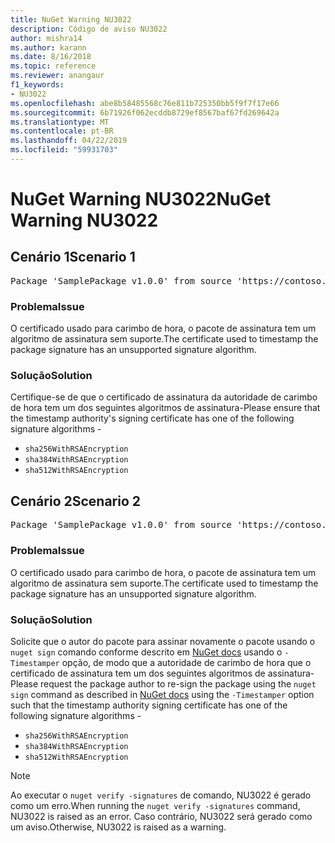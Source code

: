 ```yaml
---
title: NuGet Warning NU3022
description: Código de aviso NU3022
author: mishra14
ms.author: karann
ms.date: 8/16/2018
ms.topic: reference
ms.reviewer: anangaur
f1_keywords:
- NU3022
ms.openlocfilehash: abe8b58485568c76e811b725350bb5f9f7f17e66
ms.sourcegitcommit: 6b71926f062ecddb8729ef8567baf67fd269642a
ms.translationtype: MT
ms.contentlocale: pt-BR
ms.lasthandoff: 04/22/2019
ms.locfileid: "59931703"
---
```

# <a name="nuget-warning-nu3022"></a><span data-ttu-id="ea286-103">NuGet Warning NU3022</span><span class="sxs-lookup"><span data-stu-id="ea286-103">NuGet Warning NU3022</span></span>

## <a name="scenario-1"></a><span data-ttu-id="ea286-104">Cenário 1</span><span class="sxs-lookup"><span data-stu-id="ea286-104">Scenario 1</span></span>

<pre>Package 'SamplePackage v1.0.0' from source 'https://contoso.com/index.json': The primary signature's timestamp certificate has an unsupported signature algorithm.</pre>

### <a name="issue"></a><span data-ttu-id="ea286-105">Problema</span><span class="sxs-lookup"><span data-stu-id="ea286-105">Issue</span></span>

<span data-ttu-id="ea286-106">O certificado usado para carimbo de hora, o pacote de assinatura tem um algoritmo de assinatura sem suporte.</span><span class="sxs-lookup"><span data-stu-id="ea286-106">The certificate used to timestamp the package signature has an unsupported signature algorithm.</span></span>


### <a name="solution"></a><span data-ttu-id="ea286-107">Solução</span><span class="sxs-lookup"><span data-stu-id="ea286-107">Solution</span></span>

<span data-ttu-id="ea286-108">Certifique-se de que o certificado de assinatura da autoridade de carimbo de hora tem um dos seguintes algoritmos de assinatura-</span><span class="sxs-lookup"><span data-stu-id="ea286-108">Please ensure that the timestamp authority's signing certificate has one of the following signature algorithms -</span></span> 
* `sha256WithRSAEncryption`
* `sha384WithRSAEncryption`
* `sha512WithRSAEncryption`



## <a name="scenario-2"></a><span data-ttu-id="ea286-109">Cenário 2</span><span class="sxs-lookup"><span data-stu-id="ea286-109">Scenario 2</span></span>

<pre>Package 'SamplePackage v1.0.0' from source 'https://contoso.com/index.json': The timestamp certificate has an unsupported signature algorithm (SHA1). The following algorithms are supported: SHA256RSA, SHA384RSA, SHA512RSA.</pre>

### <a name="issue"></a><span data-ttu-id="ea286-110">Problema</span><span class="sxs-lookup"><span data-stu-id="ea286-110">Issue</span></span>

<span data-ttu-id="ea286-111">O certificado usado para carimbo de hora, o pacote de assinatura tem um algoritmo de assinatura sem suporte.</span><span class="sxs-lookup"><span data-stu-id="ea286-111">The certificate used to timestamp the package signature has an unsupported signature algorithm.</span></span>


### <a name="solution"></a><span data-ttu-id="ea286-112">Solução</span><span class="sxs-lookup"><span data-stu-id="ea286-112">Solution</span></span>

<span data-ttu-id="ea286-113">Solicite que o autor do pacote para assinar novamente o pacote usando o `nuget sign` comando conforme descrito em [NuGet docs](https://docs.microsoft.com/en-us/nuget/create-packages/sign-a-package) usando o `-Timestamper` opção, de modo que a autoridade de carimbo de hora que o certificado de assinatura tem um dos seguintes algoritmos de assinatura-</span><span class="sxs-lookup"><span data-stu-id="ea286-113">Please request the package author to re-sign the package using the `nuget sign` command as described in [NuGet docs](https://docs.microsoft.com/en-us/nuget/create-packages/sign-a-package) using the `-Timestamper` option such that the timestamp authority signing certificate has one of the following signature algorithms -</span></span>
* `sha256WithRSAEncryption`
* `sha384WithRSAEncryption`
* `sha512WithRSAEncryption`


> [!Note]
> <span data-ttu-id="ea286-114">Ao executar o `nuget verify -signatures` de comando, NU3022 é gerado como um erro.</span><span class="sxs-lookup"><span data-stu-id="ea286-114">When running the `nuget verify -signatures` command, NU3022 is raised as an error.</span></span> <span data-ttu-id="ea286-115">Caso contrário, NU3022 será gerado como um aviso.</span><span class="sxs-lookup"><span data-stu-id="ea286-115">Otherwise, NU3022 is raised as a warning.</span></span>